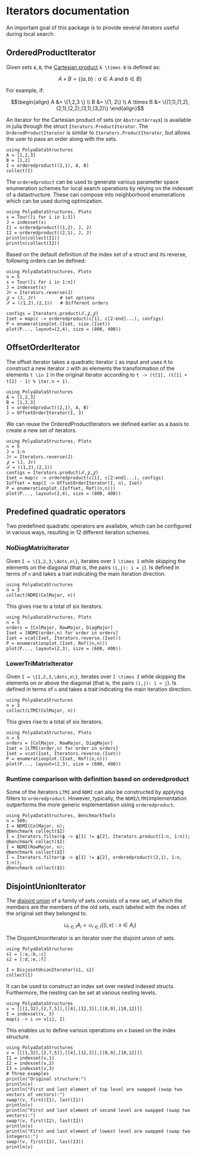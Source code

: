 # Iterators documentation

An important goal of this package is to provide several iterators useful during local search.


## OrderedProductIterator

Given sets ``A,B``, the [Cartesian product](https://en.wikipedia.org/wiki/Cartesian_product) ``A \times B`` is defined as:

```math
    A \times B = \{(a,b) : a \in A \text{ and } b \in B \}
```

For example, if:
```math
\begin{align}
             A &= \{1,2,3 \} \\
             B &= \{1, 2\} \\
    A \times B &= \{(1,1),(1,2),(2,1),(2,2),(3,1),(3,2)\}
\end{align}
```

An iterator for the Cartesian product of sets (or `AbstractArray`s) is available in julia through the struct `Iterators.ProductIterator`. The `OrderedProductIterator` is similar to `Iterators.ProductIterator`, but allows the user to pass an order along with the sets. 

```@example
using PolyaDataStructures
A = [1,2,3]
B = [1,2]
I = orderedproduct((2,1), A, B)
collect(I)
```

The `orderedproduct` can be used to generate various parameter space enumeration schemes for local search operations by relying on the indexset of a datastructure. These can compose into neighborhood enumerations which can be used during optimization.

```@example
using PolyaDataStructures, Plots
s = Tour([i for i in 1:3])
J = indexset(s)
I1 = orderedproduct((1,2), J, J)
I2 = orderedproduct((2,1), J, J)
println(collect(I1))
println(collect(I2))
```

Based on the default definition of the index set of a struct and its reverse, following orders can be defined:

```@example
using PolyaDataStructures, Plots
n = 5 
s = Tour([i for i in 1:n])
J = indexset(s)
Jr = Iterators.reverse(J)
𝒥 = (J, Jr)         # set options
𝒯 = ((1,2),(2,1))   # Different orders

configs = Iterators.product(𝒯,𝒥,𝒥)
Iset = map(c -> orderedproduct(c[1], c[2:end]...), configs)
P = enumerationplot.(Iset, size.(Iset))
plot(P..., layout=(2,4), size = (800, 400))
``` 


## OffsetOrderIterator
The offset iterator takes a quadratic iterator ``I`` as input and uses it to construct a new iterator ``J`` with as elements the transformation of the elements ``t \in I`` in the original iterator according to `t -> (t[1], (t[1] + t[2] - 1) % iter.n + 1)`.

```@example
using PolyaDataStructures
A = [1,2,3]
B = [1,2,3]
I = orderedproduct((2,1), A, B)
J = OffsetOrderIterator(I, 3)
```

We can reuse the OrderedProductIterators we defined earlier as a basis to create a new set of iterators. 

```@example
using PolyaDataStructures, Plots
n = 5
J = 1:n
Jr = Iterators.reverse(J)
𝒥 = (J, Jr)
𝒯 = ((1,2),(2,1))
configs = Iterators.product(𝒯,𝒥,𝒥)
Iset = map(c -> orderedproduct(c[1], c[2:end]...), configs)
Ioffset = map(I -> OffsetOrderIterator(I, n), Iset)
P = enumerationplot.(Ioffset, Ref((n,n)))
plot(P..., layout=(2,4), size = (800, 400))
``` 

## Predefined quadratic operators

Two predefined quadratic operators are available, which can be configured in various ways, resulting in 12 different iteration schemes.

### NoDiagMatrixIterator
Given ``I = \{1,2,3,\dots,n\}``, iterates over ``I \times I`` while skipping the elements on the diagonal (that is, the pairs ``(i,j): i = j``). Is defined in terms of ``n`` and takes a trait indicating the main iteration direction.

```@example
using PolyaDataStructures
n = 3
collect(NDMI(ColMajor, n))
```

This gives rise to a total of six iterators.


```@example
using PolyaDataStructures, Plots
n = 5
orders = [ColMajor, RowMajor, DiagMajor]
Iset = [NDMI(order,n) for order in orders] 
Iset = vcat(Iset, Iterators.reverse.(Iset))
P = enumerationplot.(Iset, Ref((n,n)))
plot(P..., layout=(2,3), size = (600, 400))
```

### LowerTriMatrixIterator
Given ``I = \{1,2,3,\dots,n\}``, iterates over ``I \times I`` while skipping the elements on or above the diagonal (that is, the pairs ``(i,j): i < j``). Is defined in terms of ``n`` and takes a trait indicating the main iteration direction.

```@example
using PolyaDataStructures
n = 3
collect(LTMI(ColMajor, n))
```

This gives rise to a total of six iterators.

```@example
using PolyaDataStructures, Plots
n = 5
orders = [ColMajor, RowMajor, DiagMajor]
Iset = [LTMI(order,n) for order in orders] 
Iset = vcat(Iset, Iterators.reverse.(Iset))
P = enumerationplot.(Iset, Ref((n,n)))
plot(P..., layout=(2,3), size = (600, 400))
```

### Runtime comparison with definition based on orderedproduct

Some of the iterators `LTMI` and `NDMI` can also be constructed by applying filters to `orderedproduct`. However, typically, the `NDMI`/`LTMI`implementation outperforms the more generic implementation using `orderedproduct`.

```@repl
using PolyaDataStructures, BenchmarkTools
n = 500;
I = NDMI(ColMajor, n);
@benchmark collect($I)
I = Iterators.filter(ϕ -> ϕ[1] != ϕ[2], Iterators.product(1:n, 1:n));
@benchmark collect($I)
I = NDMI(RowMajor, n);
@benchmark collect($I)
I = Iterators.filter(ϕ -> ϕ[1] != ϕ[2], orderedproduct((2,1), 1:n, 1:n));
@benchmark collect($I)

```



## DisjointUnionIterator

The [disjoint union](https://en.wikipedia.org/wiki/Disjoint_union) of a family of sets consists of a new set, of which the members are the members of the old sets, each labeled with the index of the original set they belonged to.

```math
\sqcup_{i \in I} A_i = \cup_{i \in I} \{(i,x): x \in A_i \}
```

The DisjointUnionIterator is an iterator over the disjoint union of sets. 


```@example
using PolyaDataStructures
s1 = [:a,:b,:c]
s2 = [:d,:e,:f]

I = DisjointUnionIterator(s1, s2)
collect(I)
```

It can be used to construct an index set over nested indexed structs. Furthermore, the nesting can be set at various nesting levels.

```@example
using PolyaDataStructures
v = [[[1,32],[2,7,5]],[[4],[12,3]],[[8,9],[10,12]]]
I = indexset(v, 3)
map(i -> i => v[i], I)
```
This enables us to define various operations on v based on the index structure.

```@example
using PolyaDataStructures
v = [[[1,32],[2,7,5]],[[4],[12,3]],[[8,9],[10,12]]]
I1 = indexset(v,1)
I2 = indexset(v,2)
I3 = indexset(v,3)
# Three examples
println("Original structure:") 
println(v) 
println("First and last element of top level are swapped (swap two vectors of vectors):") 
swap!(v, first(I1), last(I1))
println(v)
println("First and last element of second level are swapped (swap two vectors):") 
swap!(v, first(I2), last(I2))
println(v) 
println("First and last element of lowest level are swapped (swap two integers):")
swap!(v, first(I3), last(I3))
println(v)
```